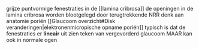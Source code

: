 grijze puntvormige fenestraties in de [[lamina cribrosa]]
de openingen in de lamina cribrosa worden blootgelegd door terugtrekkende NRR
denk aan anatomie poriën [[Glaucoom overzicht#Disk veranderingen|elektronenmicropische opname poriën]] 
typisch is dat de fenestraties er **lineair** uit zien
teken van vergevorderd glaucoom
MAAR
kan ook in normale ogen